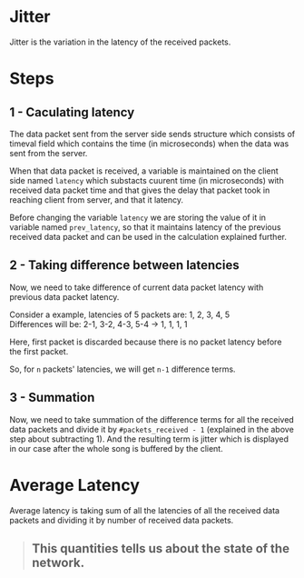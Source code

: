 # Jitter
Jitter is the variation in the latency of the received packets.

Steps
=====

1 - Caculating latency
----------------------

The data packet sent from the server side sends structure which consists of timeval field which contains the time (in microseconds) when the data was sent from the server.

When that data packet is received, a variable is maintained on the client side named ```latency``` which substacts cuurent time (in microseconds) with received data packet time and that gives the delay that packet took in reaching client from server, and that it latency.

Before changing the variable ```latency``` we are storing the value of it in variable named ```prev_latency```, so that it maintains latency of the previous received data packet and can be used in the calculation explained further.

2 - Taking difference between latencies
---------------------------------------

Now, we need to take difference of current data packet latency with previous data packet latency.

Consider a example, latencies of 5 packets are: 1, 2, 3, 4, 5 </br>
Differences will be: 2-1, 3-2, 4-3, 5-4 &#8594; 1, 1, 1, 1

Here, first packet is discarded because there is no packet latency before the first packet.

So, for ```n``` packets' latencies, we will get ```n-1``` difference terms.

3 - Summation
-------------

Now, we need to take summation of the difference terms for all the received data packets and divide it by ```#packets_received - 1``` (explained in the above step about subtracting 1). And the resulting term is jitter which is displayed in our case after the whole song is buffered by the client.

# Average Latency

Average latency is taking sum of all the latencies of all the received data packets and dividing it by number of received data packets.
<br>

> ## This quantities tells us about the state of the network.
